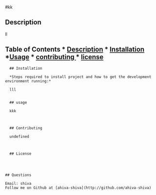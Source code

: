 

   #kk

   ## Description 
   ll

  ## Table of Contents * [Description](#Description) * [Installation](#installation) *[Usage](#usage) * [contributing ](#contributing ) * [license](#license)
      ## Installation 

      *Steps required to install project and how to get the development environment running:*

      lll
      

      ## usage
      
      kkk
      
      

      ## Contributing
      
      undefined
      
      

      ## License
      
      
      
      
    ## Questions

    Email: shiva
    Follow me on Github at [ahiva-shiva](http://github.com/ahiva-shiva)